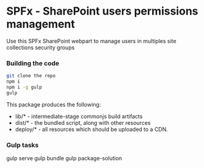# SPFx - SharePoint users permissions management

Use this SPFx SharePoint webpart to manage users in multiples site collections security groups

### Building the code

```bash
git clone the repo
npm i
npm i -g gulp
gulp
```

This package produces the following:

* lib/* - intermediate-stage commonjs build artifacts
* dist/* - the bundled script, along with other resources
* deploy/* - all resources which should be uploaded to a CDN.

### Gulp tasks

gulp serve
gulp bundle
gulp package-solution
